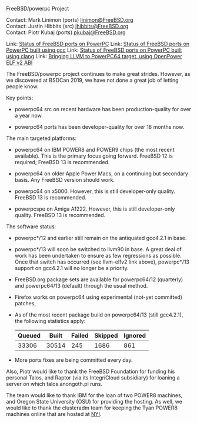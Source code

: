 FreeBSD/powerpc Project

Contact: Mark Linimon (ports) <linimon@FreeBSD.org>  
Contact: Justin Hibbits (src) <jhibbits@FreeBSD.org>  
Contact: Piotr Kubaj (ports) <pkubaj@FreeBSD.org>  

Link:	[Status of FreeBSD ports on PowerPC](https://wiki.freebsd.org/powerpc/ports)
Link:	[Status of FreeBSD ports on PowerPC built using gcc](https://wiki.freebsd.org/powerpc/ports/PortsOnGcc)
Link:	[Status of FreeBSD ports on PowerPC built using clang](https://wiki.freebsd.org/powerpc/ports/PortsOnClang)
Link:	[Bringing LLVM to PowerPC64 target, using OpenPower ELF v2 ABI](https://wiki.freebsd.org/powerpc/llvm-elfv2)

The FreeBSD/powerpc project continues to make great strides.  However,
as we discovered at BSDCan 2019, we have not done a great job of letting
people know.

Key points:

 - powerpc64 src on recent hardware has been production-quality for over
   a year now.

 - powerpc64 ports has been developer-quality for over 18 months now.

The main targeted platforms:

 - powerpc64 on IBM POWER8 and POWER9 chips (the most recent available).
   This is the primary focus going forward.  FreeBSD 12 is required;
   FreeBSD 13 is recommended.

 - powerpc64 on older Apple Power Macs, on a continuing but secondary
   basis.  Any FreeBSD version should work.

 - powerpc64 on x5000. However, this is still developer-only quality.
   FreeBSD 13 is recommended.
   
 - powerpcspe on Amiga A1222. However, this is still developer-only quality.
   FreeBSD 13 is recommended.

The software status:

 - powerpc*/12 and earlier still remain on the antiquated gcc4.2.1 in
   base.

 - powerpc*/13 will soon be switched to llvm90 in base.  A great deal
   of work has been undertaken to ensure as few regressions as possible.
   Once that switch has occurred (see llvm-elfv2 link above), powerpc*/13
   support on gcc4.2.1 will no longer be a priority.

 - FreeBSD.org package sets are available for powerpc64/12 (quarterly)
   and powerpc64/13 (default) through the usual method.
   
 - Firefox works on powerpc64 using experimental (not-yet committed) patches,

 - As of the most recent package build on powerpc64/13 (still gcc4.2.1),
   the following statistics apply:

   | Queued | Built | Failed | Skipped | Ignored |
   |--------|-------|--------|---------|---------|
   | 33306  | 30514 | 245    | 1686    | 861     |

 - More ports fixes are being committed every day.

Also, Piotr would like to thank the FreeBSD Foundation for funding
his personal Talos, and Raptor (via its IntegriCloud subsidiary) for
loaning a server on which talos.anongoth.pl runs.

The team would like to thank IBM for the loan of two POWER8 machines,
and Oregon State University (OSU) for providing the hosting.  As well,
we would like to thank the clusteradm team for keeping the Tyan POWER8
machines online that are hosted at [NYI](https://www.nyi.net).
